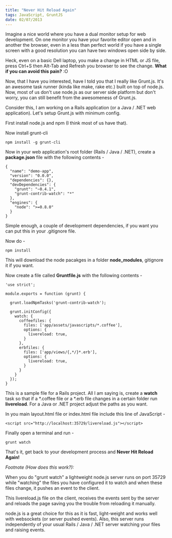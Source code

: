 ```yaml
--- 
title: "Never Hit Reload Again"
tags: JavaScript, GruntJS
date: 02/07/2013
---
```


Imagine a nice world where you have a dual monitor setup for web development. On one monitor you have your favorite editor open and in another the browser, even in a less than perfect world if you have a single screen with a good resolution you can have two windows open side by side.

Heck, even on a basic Dell laptop, you make a change in HTML or JS file, press Ctrl+S then Alt-Tab and Refresh you browser to see the change. __What if you can avoid this pain?__ :O

Now, that I have you interested, have I told you that I really like Grunt.js. It's an awesome task runner (kinda like make, rake etc.) built on top of node.js. Now, most of us don't use node.js as our server side platform but don't worry, you can still benefit from the awesomeness of Grunt.js.

Consider this, I am working on a Rails application (or a Java / .NET web application). Let's setup Grunt.js with minimum config.

First install node.js and npm (I think most of us have that).

Now install grunt-cli

    npm install -g grunt-cli

Now in your web application's root folder (Rails / Java / .NET), create a __package.json__ file with the following contents -

    {
      "name": "demo-app",
      "version": "0.0.0",
      "dependencies": {},
      "devDependencies": {
        "grunt": "~0.4.1",
        "grunt-contrib-watch": "*"
      },
      "engines": {
        "node": ">=0.8.0"
      }
    }

Simple enough, a couple of development dependencies, if you want you can put this in your .gitignore file.

Now do -

    npm install

This will download the node pacakges in a folder __node_modules__, gitignore it if you want.

Now create a file called __Gruntfile.js__ with the following contents -

    'use strict';

    module.exports = function (grunt) {

      grunt.loadNpmTasks('grunt-contrib-watch');

      grunt.initConfig({
        watch: {
          coffeefiles: {
            files: ['app/assets/javascripts/*.coffee'],
            options: {
              livereload: true,
            }
          },
          erbfiles: {
            files: ['app/views/{,*/}*.erb'],
            options: {
              livereload: true,
            }
          }
        }
      });
    }

This is a sample file for a Rails project. All I am saying is, create a __watch__ task so that if a *.coffee file or a *.erb file changes in a certain folder run __livereload__. For a Java or .NET project adjust the paths as you want.

In you main layout.html file or index.html file include this line of JavaScript -

    <script src="http://localhost:35729/livereload.js"></script>

Finally open a terminal and run -

    grunt watch

That's it, get back to your development process and __Never Hit Reload Again!__

_Footnote (How does this work?):_

When you do "grunt watch" a lightweight node.js server runs on port 35729 while "watching" the files you have configured it to watch and when these files change, it pushes an event to the client.

This livereload.js file on the client, receives the events sent by the server and reloads the page saving you the trouble from reloading it manually.

node.js is a great choice for this as it is fast, light-weight and works well with websockets (or server pushed events). Also, this server runs independently of your usual Rails / Java / .NET server watching your files and raising events.

